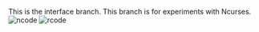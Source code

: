 This is the interface branch. This branch is for experiments with Ncurses.
![ncode](https://user-images.githubusercontent.com/30315405/160690372-a0c29a33-2deb-47e7-a2fb-ad1635498d68.png)
![rcode](https://user-images.githubusercontent.com/30315405/160690389-258b7315-da75-46ba-911c-e906495a2229.png)
